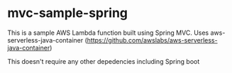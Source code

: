 # mvc-sample-spring

This is a sample AWS Lambda function built using Spring MVC. Uses aws-serverless-java-container (https://github.com/awslabs/aws-serverless-java-container)

This doesn't require any other depedencies including Spring boot
